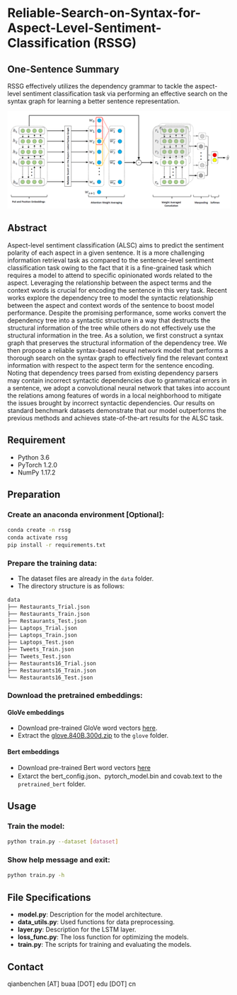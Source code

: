 # Reliable-Search-on-Syntax-for-Aspect-Level-Sentiment-Classification (RSSG)

## One-Sentence Summary

RSSG effectively utilizes the dependency grammar to tackle the aspect-level sentiment classification task via performing an effective search on the syntax graph for learning a better sentence representation.

![network_structure](https://github.com/chenqianben/Reliable-Search-on-Syntax-for-Aspect-Level-Sentiment-Classification/raw/master/assets/network_structure.PNG)

## Abstract

Aspect-level sentiment classification (ALSC) aims to predict the sentiment polarity of each aspect in a given sentence. It is a more challenging information retrieval task as compared to the sentence-level sentiment classification task owing to the fact that it is a fine-grained task which requires a model to attend to specific opinionated words related to the aspect. Leveraging the relationship between the aspect terms and the context words is crucial for encoding the sentence in this very task. Recent works explore the dependency tree to model the syntactic relationship between the aspect and context words of the sentence to boost model performance. Despite the promising performance, some works convert the dependency tree into a syntactic structure in a way that destructs the structural information of the tree while others do not effectively use the structural information in the tree. As a solution, we first construct a syntax graph that preserves the structural information of the dependency tree. We then propose a reliable syntax-based neural network model that performs a thorough search on the syntax graph to effectively find the relevant context information with respect to the aspect term for the sentence encoding. Noting that dependency trees parsed from existing dependency parsers may contain incorrect syntactic dependencies due to grammatical errors in a sentence, we adopt a convolutional neural network that takes into account the relations among features of words in a local neighborhood to mitigate the issues brought by incorrect syntactic dependencies. Our results on standard benchmark datasets demonstrate that our model outperforms the previous methods and achieves state-of-the-art results for the ALSC task.

## Requirement

- Python 3.6
- PyTorch 1.2.0
- NumPy 1.17.2

## Preparation

### Create an anaconda environment [Optional]:

```bash
conda create -n rssg
conda activate rssg
pip install -r requirements.txt
```

### Prepare the training data:

- The dataset files are already in the `data` folder.
- The directory structure is as follows:
```
data
├── Restaurants_Trial.json
├── Restaurants_Train.json
├── Restaurants_Test.json
├── Laptops_Trial.json
├── Laptops_Train.json
├── Laptops_Test.json
├── Tweets_Train.json
├── Tweets_Test.json
├── Restaurants16_Trial.json
├── Restaurants16_Train.json
└── Restaurants16_Test.json
```

### Download the pretrained embeddings:

#### GloVe embeddings
- Download pre-trained GloVe word vectors [here](https://nlp.stanford.edu/projects/glove/).
- Extract the [glove.840B.300d.zip](http://nlp.stanford.edu/data/glove.840B.300d.zip) to the `glove` folder.

#### Bert embeddings
- Download pre-trained Bert word vectors [here](https://huggingface.co/bert-base-uncased/tree/main)
- Extarct the bert_config.json、pytorch_model.bin and covab.text to the `pretrained_bert` folder.

## Usage

### Train the model:

```bash
python train.py --dataset [dataset]
```

### Show help message and exit:

```bash
python train.py -h
```

## File Specifications

- **model.py**: Description for the model architecture.
- **data_utils.py**: Used functions for data preprocessing.
- **layer.py**: Description for the LSTM layer.
- **loss_func.py**: The loss function for optimizing the models.
- **train.py**: The scripts for training and evaluating the models.

## Contact

qianbenchen [AT] buaa [DOT] edu [DOT] cn
